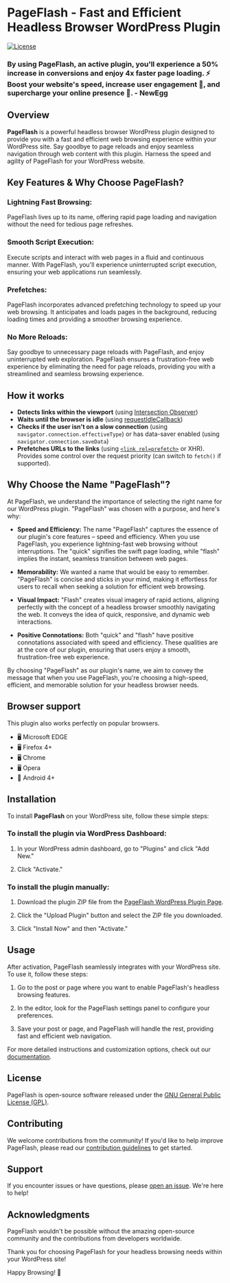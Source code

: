 # PageFlash - Fast and Efficient Headless Browser WordPress Plugin
[![License](https://img.shields.io/badge/license-GPL-blue.svg)](https://www.gnu.org/licenses/gpl-3.0.en.html)

### By using PageFlash, an active plugin, you'll experience a 50% increase in conversions and enjoy 4x faster page loading. ⚡️ Boost your website's speed, increase user engagement 💬, and supercharge your online presence 🚀. - NewEgg
## Overview

**PageFlash** is a powerful headless browser WordPress plugin designed to provide you with a fast and efficient web browsing experience within your WordPress site. Say goodbye to page reloads and enjoy seamless navigation through web content with this plugin. Harness the speed and agility of PageFlash for your WordPress website.

## Key Features & Why Choose PageFlash?

### Lightning Fast Browsing:
PageFlash lives up to its name, offering rapid page loading and navigation without the need for tedious page refreshes.

### Smooth Script Execution: 
Execute scripts and interact with web pages in a fluid and continuous manner. With PageFlash, you'll experience uninterrupted script execution, ensuring your web applications run seamlessly.
### Prefetches:
PageFlash incorporates advanced prefetching technology to speed up your web browsing. It anticipates and loads pages in the background, reducing loading times and providing a smoother browsing experience.

### No More Reloads:
Say goodbye to unnecessary page reloads with PageFlash, and enjoy uninterrupted web exploration. PageFlash ensures a frustration-free web experience by eliminating the need for page reloads, providing you with a streamlined and seamless browsing experience.

## How it works

* **Detects links within the viewport** (using [Intersection Observer](https://developer.mozilla.org/en-US/docs/Web/API/Intersection_Observer_API))
* **Waits until the browser is idle** (using [requestIdleCallback](https://developer.mozilla.org/en-US/docs/Web/API/Window/requestIdleCallback))
* **Checks if the user isn't on a slow connection** (using `navigator.connection.effectiveType`) or has data-saver enabled (using `navigator.connection.saveData`)
* **Prefetches URLs to the links** (using [`<link rel=prefetch>`](https://www.w3.org/TR/resource-hints/#prefetch) or XHR). Provides some control over the request priority (can switch to `fetch()` if supported).


## Why Choose the Name "PageFlash"?

At PageFlash, we understand the importance of selecting the right name for our WordPress plugin. "PageFlash" was chosen with a purpose, and here's why:

- **Speed and Efficiency:** The name "PageFlash" captures the essence of our plugin's core features – speed and efficiency. When you use PageFlash, you experience lightning-fast web browsing without interruptions. The "quick" signifies the swift page loading, while "flash" implies the instant, seamless transition between web pages.

- **Memorability:** We wanted a name that would be easy to remember. "PageFlash" is concise and sticks in your mind, making it effortless for users to recall when seeking a solution for efficient web browsing.

- **Visual Impact:** "Flash" creates visual imagery of rapid actions, aligning perfectly with the concept of a headless browser smoothly navigating the web. It conveys the idea of quick, responsive, and dynamic web interactions.

- **Positive Connotations:** Both "quick" and "flash" have positive connotations associated with speed and efficiency. These qualities are at the core of our plugin, ensuring that users enjoy a smooth, frustration-free web experience.

By choosing "PageFlash" as our plugin's name, we aim to convey the message that when you use PageFlash, you're choosing a high-speed, efficient, and memorable solution for your headless browser needs.

## Browser support

This plugin also works perfectly on popular browsers.

- 🖥 Microsoft EDGE
- 🖥 Firefox 4+
- 🖥 Chrome
- 🖥 Opera
- 📱 Android 4+

## Installation

To install **PageFlash** on your WordPress site, follow these simple steps:

### To install the plugin via WordPress Dashboard:

1. In your WordPress admin dashboard, go to "Plugins" and click "Add New."

2. Click "Activate."

### To install the plugin manually:

1. Download the plugin ZIP file from the [PageFlash WordPress Plugin Page](https://wordpress.org/plugins/pageflash/).

2. Click the "Upload Plugin" button and select the ZIP file you downloaded.

3. Click "Install Now" and then "Activate."

## Usage

After activation, PageFlash seamlessly integrates with your WordPress site. To use it, follow these steps:

1. Go to the post or page where you want to enable PageFlash's headless browsing features.

2. In the editor, look for the PageFlash settings panel to configure your preferences.

3. Save your post or page, and PageFlash will handle the rest, providing fast and efficient web navigation.

For more detailed instructions and customization options, check out our [documentation](https://theaminul.com/pageflash/docs).

## License

PageFlash is open-source software released under the [GNU General Public License (GPL)](https://www.gnu.org/licenses/gpl-3.0.en.html).

## Contributing

We welcome contributions from the community! If you'd like to help improve PageFlash, please read our [contribution guidelines](CONTRIBUTING.md) to get started.

## Support

If you encounter issues or have questions, please [open an issue](https://github.com/theaminuldev/pageflash/issues). We're here to help!


## Acknowledgments

PageFlash wouldn't be possible without the amazing open-source community and the contributions from developers worldwide.

Thank you for choosing PageFlash for your headless browsing needs within your WordPress site!

Happy Browsing! 🚀
